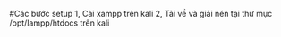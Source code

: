 #Các bước setup 
1, Cài xampp trên kali
2, Tải về và giải nén tại thư mục /opt/lampp/htdocs trên kali

